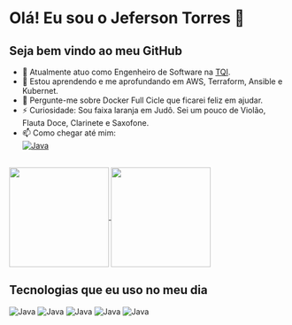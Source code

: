 <!-- # Hi there! I'm Jeferson Torres 👋 -->
# Olá! Eu sou o Jeferson Torres 👋
## Seja bem vindo ao meu GitHub
- 🔭 Atualmente atuo como Engenheiro de Software na [TQI](https://www.tqi.com.br/).
- 🌱 Estou aprendendo e me aprofundando em AWS, Terraform, Ansible e Kubernet.
- 💬 Pergunte-me sobre Docker  Full Cicle que ficarei feliz em ajudar.
- ⚡ Curiosidade: Sou faixa laranja em Judô. Sei um pouco de Violão, Flauta Doce, Clarinete e Saxofone.
- 📫 Como chegar até mim:
  <br/>[<img aling="center" alt="Java" src="https://img.shields.io/badge/LinkedIn-0077B5?style=for-the-badge&logo=linkedin&logoColor=white">](https://www.linkedin.com/in/jefersontorres-f/)

<!-- - 👯 Estou procurando colaborar em...
- 🤔 Estou procurando ajuda com...
- 😄 Pronomes: ... -->

<br>
<a href="https://github.com/JefersonT?tab=repositories">
  <img height="180cm" align="center" src="https://github-readme-stats.vercel.app/api?username=jefersont&count_private=true&show_icons=true&theme=github_dark" />
</a>
<a href="https://github.com/JefersonT?tab=repositories">
  <img height="180cm" align="center" src="https://github-readme-stats.vercel.app/api/top-langs/?username=jefersont&show_icons=true&theme=github_dark&layout=compact&langs_count=6" />
</a>
<br/>

<!-- ## Technologies I use in my day -->
## Tecnologias que eu uso no meu dia
<div style="diplay: inline_block">
  <!-- <img aling="center" alt="Java" src="https://img.shields.io/badge/Java-ED8B00?style=for-the-badge&logo=java&logoColor=white"> -->
  <img aling="center" alt="Java" src="https://img.shields.io/badge/docker-0db7ed?style=for-the-badge&logo=docker&logoColor=white">
  <img aling="center" alt="Java" src="https://img.shields.io/badge/Amazon_AWS-232F3E?style=for-the-badge&logo=amazon-aws&logoColor=white">
  <img aling="center" alt="Java" src="https://img.shields.io/badge/kubernetes-3970e4?style=for-the-badge&logo=kubernetes&logoColor=white">
  <img aling="center" alt="Java" src="https://img.shields.io/badge/ansimble-000?style=for-the-badge&logo=ansible&logoColor=white">
  <img aling="center" alt="Java" src="https://img.shields.io/badge/terraform-4287f5?style=for-the-badge&logo=terraform&logoColor=white">
</div>

<!-- [![willianrod's wakatime stats](https://github-readme-stats.vercel.app/api/wakatime?username=jefersont&show_icons=true&theme=github_dark)](https://github.com/JefersonT?tab=repositories) -->

<!-- [![Readme Card](https://github-readme-stats.vercel.app/api/pin/?username=jefersont&repo=OdontoNetwork&show_icons=true&theme=github_dark&show_owner=true)](https://github.com/anuraghazra/github-readme-stats) -->


<!-- ### Hi there 👋
## I'm Jeferson Torres -->

<!--
**JefersonT/JefersonT** is a ✨ _special_ ✨ repository because its `README.md` (this file) appears on your GitHub profile.

Here are some ideas to get you started:

- 🔭 I’m currently working on ...
- 🌱 I’m currently learning ...
- 👯 I’m looking to collaborate on ...
- 🤔 I’m looking for help with ...
- 💬 Ask me about ...
- 📫 How to reach me: ...
- 😄 Pronouns: ...
- ⚡ Fun fact: ...
-->
